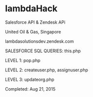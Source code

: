 # lambdaHack
Salesforce API & Zendesk APi

United Oil & Gas, Singapore 

lambdasolutionsdev.zendesk.com

SALESFORCE SQL QUERIES:
this.php 

LEVEL 1:
pop.php 

LEVEL 2:
createuser.php,
assignuser.php

LEVEL 3:
updateorg.php 

Completed: Aug 21, 2015

